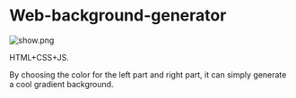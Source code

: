 # Web-background-generator
![show.png](https://i.loli.net/2021/05/27/2xYFrtgoBLzywsZ.jpg)

HTML+CSS+JS.

By choosing the color for the left part and right part, it can simply generate a cool gradient background.

